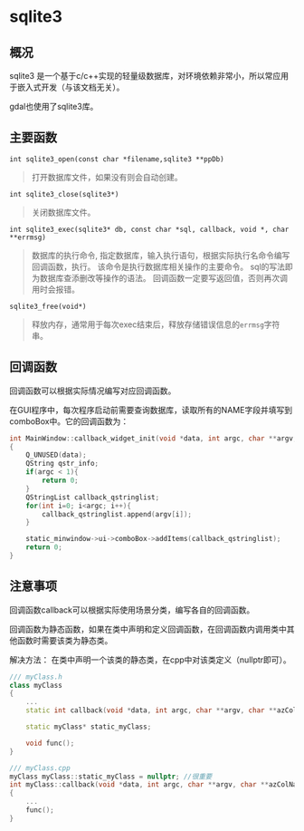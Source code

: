# sqlite3

<!-- @import "[TOC]" {cmd="toc" depthFrom=1 depthTo=6 orderedList=false} -->

## 概况

sqlite3 是一个基于c/c++实现的轻量级数据库，对环境依赖非常小，所以常应用于嵌入式开发（与该文档无关）。

gdal也使用了sqlite3库。

## 主要函数

`int sqlite3_open(const char *filename,sqlite3 **ppDb)`

> 打开数据库文件，如果没有则会自动创建。

`int sqlite3_close(sqlite3*)`

> 关闭数据库文件。

`int sqlite3_exec(sqlite3* db, const char *sql, callback, void *, char **errmsg)`

> 数据库的执行命令, 指定数据库，输入执行语句，根据实际执行名命令编写回调函数，执行。
> 该命令是执行数据库相关操作的主要命令。
> sql的写法即为数据库查添删改等操作的语法。
> 回调函数一定要写返回值，否则再次调用时会报错。

`sqlite3_free(void*)`

> 释放内存，通常用于每次exec结束后，释放存储错误信息的`errmsg`字符串。

## 回调函数

回调函数可以根据实际情况编写对应回调函数。

在GUI程序中，每次程序启动前需要查询数据库，读取所有的NAME字段并填写到comboBox中。它的回调函数为：

```c++
int MainWindow::callback_widget_init(void *data, int argc, char **argv, char **azColName)
{
    Q_UNUSED(data);
    QString qstr_info;
    if(argc < 1){
        return 0;
    }
    QStringList callback_qstringlist;
    for(int i=0; i<argc; i++){
        callback_qstringlist.append(argv[i]);
    }

    static_minwindow->ui->comboBox->addItems(callback_qstringlist);
    return 0;
}    
```

## 注意事项

回调函数callback可以根据实际使用场景分类，编写各自的回调函数。

回调函数为静态函数，如果在类中声明和定义回调函数，在回调函数内调用类中其他函数时需要该类为静态类。

解决方法：
在类中声明一个该类的静态类，在cpp中对该类定义（nullptr即可）。

```c++
/// myClass.h
class myClass
{
    ...
    static int callback(void *data, int argc, char **argv, char **azColName);

    static myClass* static_myClass;

    void func();
}
```

```c++
/// myClass.cpp
myClass myClass::static_myClass = nullptr; //很重要
int myClass::callback(void *data, int argc, char **argv, char **azColName)
{
    ...
    func();
}
```
